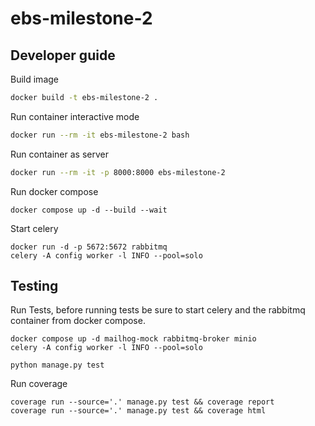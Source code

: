 # ebs-milestone-2

## Developer guide

Build image

```sh
docker build -t ebs-milestone-2 .
```

Run container interactive mode

```sh
docker run --rm -it ebs-milestone-2 bash
```

Run container as server 

```sh
docker run --rm -it -p 8000:8000 ebs-milestone-2
```

Run docker compose

```shell
docker compose up -d --build --wait
```

Start celery
```shell
docker run -d -p 5672:5672 rabbitmq
celery -A config worker -l INFO --pool=solo
```

## Testing

Run Tests, before running tests be sure to start celery and the rabbitmq container from docker compose.
```shell
docker compose up -d mailhog-mock rabbitmq-broker minio
celery -A config worker -l INFO --pool=solo
```

```shell
python manage.py test
```

Run coverage
```shell
coverage run --source='.' manage.py test && coverage report
coverage run --source='.' manage.py test && coverage html
```